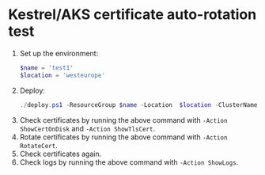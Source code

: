 # Kestrel/AKS certificate auto-rotation test

1. Set up the environment:
   ```powershell
   $name = 'test1'
   $location = 'westeurope'
1. Deploy:
   ```powershell
   ./deploy.ps1 -ResourceGroup $name -Location  $location -ClusterName $name -VaultName  $name -AcrName $name
   ```
1. Check certificates by running the above command with `-Action ShowCertOnDisk` and `-Action ShowTlsCert`.
1. Rotate certificates by running the above command with `-Action RotateCert`.
1. Check certificates again.
1. Check logs by running the above command with `-Action ShowLogs`.